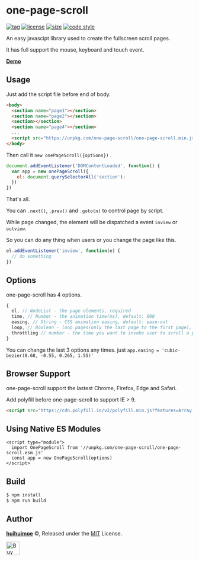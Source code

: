 # one-page-scroll
[![tag](https://img.shields.io/github/tag/huihuimoe/one-page-scroll.svg?style=flat-square)](https://github.com/huihuimoe/one-page-scroll/releases)
[![license](https://img.shields.io/github/license/huihuimoe/one-page-scroll.svg?style=flat-square)](https://github.com/huihuimoe/one-page-scroll/blob/master/LICENSE)
[![size](https://img.shields.io/bundlephobia/minzip/one-page-scroll.svg)](https://unpkg.com/one-page-scroll/one-page-scroll.min.js)
[![code style](https://img.shields.io/badge/code_style-standard-brightgreen.svg?style=flat-square)](http://standardjs.com/)

An easy javascipt library used to create the fullscreen scroll pages.

It has full support the mouse, keyboard and touch event.

[**Demo**](http://huihuimoe.github.io/one-page-scroll/demo/)

## Usage
Just add the script file before end of body.
```html
<body>
  <section name="page1"></section>
  <section name="page2"></section>
  <section></section>
  <section name="page4"></section>
  ...
  <script src="https://unpkg.com/one-page-scroll/one-page-scroll.min.js"></script>
</body>
```
Then call it `new onePageScroll({options})` .
```javascript
document.addEventListener('DOMContentLoaded', function() {
  var app = new onePageScroll({
    el: document.querySelectorAll('section');
  })
})
```
That's all.

You can `.next()`, `.prev()` and `.goto(n)` to control page by script.

While page changed, the element will be dispatched a event `inview` or `outview`.

So you can do any thing when users or you change the page like this.
```javascript
el.addEventListener('inview', function(e) {
  // do something
})
```

## Options
one-page-scroll has 4 options.
```javascript
{
  el, // NodeList - the page elements, required
  time, // Number - the animation time(ms), default: 600
  easing, // String - CSS animation easing, default: ease-out
  loop, // Boolean - loop pages(only the last page to the first page), default: false
  throttling // number - the time you want to invoke user to scroll a page at most once
}
```
You can change the last 3 options any times. just `app.easing = 'cubic-bezier(0.68, -0.55, 0.265, 1.55)'`

## Browser Support
one-page-scroll support the lastest Chrome, Firefox, Edge and Safari.

Add polyfill before one-page-scroll to support IE > 9.
```html
<script src="https://cdn.polyfill.io/v2/polyfill.min.js?features=Array.prototype.findIndex,Array.prototype.includes,Array.prototype.forEach,CustomEvent"></script>
```

## Using Native ES Modules

```
<script type="module">
  import OnePageScroll from '//unpkg.com/one-page-scroll/one-page-scroll.esm.js'
  const app = new OnePageScroll(options)
</script>
```

## Build
```bash
$ npm install
$ npm run build
```

## Author
**[huihuimoe](https://github.com/huihuimoe)** ©, Released under the [MIT](./LICENSE) License.

<a href='https://ko-fi.com/A22139T1' target='_blank'><img height='36' style='border:0px;height:36px;' src='https://az743702.vo.msecnd.net/cdn/kofi2.png?v=0' border='0' alt='Buy Me a Coffee' /></a>
